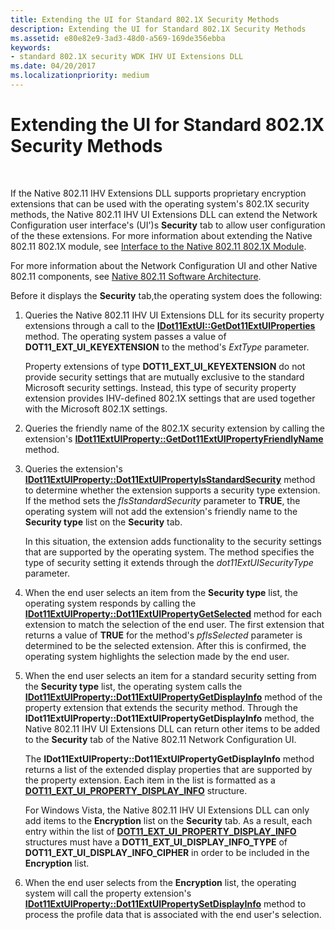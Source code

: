 ```yaml
---
title: Extending the UI for Standard 802.1X Security Methods
description: Extending the UI for Standard 802.1X Security Methods
ms.assetid: e80e82e9-3ad3-48d0-a569-169de356ebba
keywords:
- standard 802.1X security WDK IHV UI Extensions DLL
ms.date: 04/20/2017
ms.localizationpriority: medium
---
```


# Extending the UI for Standard 802.1X Security Methods




 

If the Native 802.11 IHV Extensions DLL supports proprietary encryption extensions that can be used with the operating system's 802.1X security methods, the Native 802.11 IHV UI Extensions DLL can extend the Network Configuration user interface's (UI')s **Security** tab to allow user configuration of the these extensions. For more information about extending the Native 802.11 802.1X module, see [Interface to the Native 802.11 802.1X Module](interface-to-the-native-802-11-802-1x-module.md).

For more information about the Network Configuration UI and other Native 802.11 components, see [Native 802.11 Software Architecture](native-802-11-software-architecture.md).

Before it displays the **Security** tab,the operating system does the following:

1.  Queries the Native 802.11 IHV UI Extensions DLL for its security property extensions through a call to the [**IDot11ExtUI::GetDot11ExtUIProperties**](https://docs.microsoft.com/previous-versions/windows/hardware/wireless/ff553776(v=vs.85)) method. The operating system passes a value of **DOT11\_EXT\_UI\_KEYEXTENSION** to the method's *ExtType* parameter.

    Property extensions of type **DOT11\_EXT\_UI\_KEYEXTENSION** do not provide security settings that are mutually exclusive to the standard Microsoft security settings. Instead, this type of security property extension provides IHV-defined 802.1X settings that are used together with the Microsoft 802.1X settings.

2.  Queries the friendly name of the 802.1X security extension by calling the extension's [**IDot11ExtUIProperty::GetDot11ExtUIPropertyFriendlyName**](https://docs.microsoft.com/previous-versions/windows/hardware/wireless/ff553768(v=vs.85)) method.

3.  Queries the extension's [**IDot11ExtUIProperty::Dot11ExtUIPropertyIsStandardSecurity**](https://docs.microsoft.com/previous-versions/windows/hardware/wireless/ff553760(v=vs.85)) method to determine whether the extension supports a security type extension. If the method sets the *fIsStandardSecurity* parameter to **TRUE**, the operating system will not add the extension's friendly name to the **Security type** list on the **Security** tab.

    In this situation, the extension adds functionality to the security settings that are supported by the operating system. The method specifies the type of security setting it extends through the *dot11ExtUISecurityType* parameter.

4.  When the end user selects an item from the **Security type** list, the operating system responds by calling the [**IDot11ExtUIProperty::Dot11ExtUIPropertyGetSelected**](https://docs.microsoft.com/previous-versions/windows/hardware/wireless/ff553753(v=vs.85)) method for each extension to match the selection of the end user. The first extension that returns a value of **TRUE** for the method's *pfIsSelected* parameter is determined to be the selected extension. After this is confirmed, the operating system highlights the selection made by the end user.

5.  When the end user selects an item for a standard security setting from the **Security type** list, the operating system calls the [**IDot11ExtUIProperty::Dot11ExtUIPropertyGetDisplayInfo**](https://docs.microsoft.com/previous-versions/windows/hardware/wireless/ff553752(v=vs.85)) method of the property extension that extends the security method. Through the **IDot11ExtUIProperty::Dot11ExtUIPropertyGetDisplayInfo** method, the Native 802.11 IHV UI Extensions DLL can return other items to be added to the **Security** tab of the Native 802.11 Network Configuration UI.

    The **IDot11ExtUIProperty::Dot11ExtUIPropertyGetDisplayInfo** method returns a list of the extended display properties that are supported by the property extension. Each item in the list is formatted as a [**DOT11\_EXT\_UI\_PROPERTY\_DISPLAY\_INFO**](https://docs.microsoft.com/previous-versions/windows/hardware/drivers/ff548637(v=vs.85)) structure.

    For Windows Vista, the Native 802.11 IHV UI Extensions DLL can only add items to the **Encryption** list on the **Security** tab. As a result, each entry within the list of [**DOT11\_EXT\_UI\_PROPERTY\_DISPLAY\_INFO**](https://docs.microsoft.com/previous-versions/windows/hardware/drivers/ff548637(v=vs.85)) structures must have a **DOT11\_EXT\_UI\_DISPLAY\_INFO\_TYPE** of **DOT11\_EXT\_UI\_DISPLAY\_INFO\_CIPHER** in order to be included in the **Encryption** list.

6.  When the end user selects from the **Encryption** list, the operating system will call the property extension's [**IDot11ExtUIProperty::Dot11ExtUIPropertySetDisplayInfo**](https://docs.microsoft.com/previous-versions/windows/hardware/wireless/ff553763(v=vs.85)) method to process the profile data that is associated with the end user's selection.

 

 





